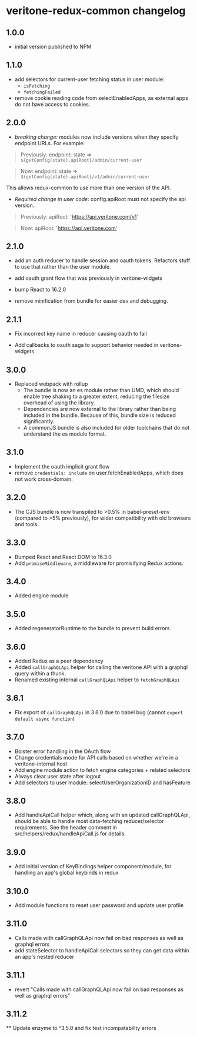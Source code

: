 # veritone-redux-common changelog

## 1.0.0
* initial version published to NPM

## 1.1.0
* add selectors for current-user fetching status in user module:
  * `isFetching`
  * `fetchingFailed`
* remove cookie reading code from selectEnabledApps, as external apps do not have access to cookies.

## 2.0.0
* *breaking change:* modules now include versions when they specify endpoint URLs. For example:
> Previously: endpoint: state => `${getConfig(state).apiRoot}/admin/current-user`

> Now: endpoint: state => `${getConfig(state).apiRoot}/v1/admin/current-user`

This allows redux-common to use more than one version of the API.

* *Required change in user code*: config.apiRoot must not specify the api version.


> Previously: apiRoot: 'https://api.veritone.com/v1'

> Now: apiRoot: 'https://api.veritone.com‘

## 2.1.0
* add an auth reducer to handle session and oauth tokens. Refactors stuff to use that rather than the user module.

* add oauth grant flow that was previously in veritone-widgets

* bump React to 16.2.0

* remove minification from bundle for easier dev and debugging.

## 2.1.1
* Fix incorrect key name in reducer causing oauth to fail

* Add callbacks to oauth saga to support behavior needed in veritone-widgets

## 3.0.0
* Replaced webpack with rollup
  * The bundle is now an es module rather than UMD, which should enable tree shaking to a greater extent, reducing the filesize overhead of using the library.
  * Dependencies are now external to the library rather than being included in the bundle. Because of this, bundle size is reduced significantly. 
  * A commonJS bundle is also included for older toolchains that do not understand the es module format.

## 3.1.0
* Implement the oauth implicit grant flow
* remove `credentials: include` on user.fetchEnabledApps, which does not work cross-domain.

## 3.2.0
* The CJS bundle is now transpiled to >0.5% in babel-preset-env (compared to >5% previously), for wider compatibility with old browsers and tools.

## 3.3.0
* Bumped React and React DOM to 16.3.0
* Add `promiseMiddleware`, a middleware for promisifying Redux actions.

## 3.4.0
* Added engine module

## 3.5.0
* Added regeneratorRuntime to the bundle to prevent build errors.

## 3.6.0
* Added Redux as a peer dependency
* Added `callGraphQLApi` helper for calling the veritone API with a graphql query within a thunk.
* Renamed existing internal `callGraphQLApi` helper to `fetchGraphQLApi`

## 3.6.1
* Fix export of `callGraphQLApi` in 3.6.0 due to babel bug (cannot `export default async function`)

## 3.7.0
* Bolster error handling in the OAuth flow
* Change credentials mode for API calls based on whether we're in a veritone-internal host
* Add engine module action to fetch engine categories + related selectors
* Always clear user state after logout
* Add selectors to user module: selectUserOrganizationID and hasFeature

## 3.8.0
* Add handleApiCall helper which, along with an updated callGraphQLApi, should be able to handle most data-fetching reducer/selector requirements. See the header comment in src/helpers/redux/handleApiCall.js for details.

## 3.9.0
* Add initial version of KeyBindings helper component/module, for handling an app's global keybinds in redux

## 3.10.0
* Add module functions to reset user password and update user profile

## 3.11.0
* Calls made with callGraphQLApi now fail on bad responses as well as graphql errors
* add stateSelector to handleApiCall selectors so they can get data within an app's nested reducer

## 3.11.1
* revert "Calls made with callGraphQLApi now fail on bad responses as well as graphql errors"

## 3.11.2
** Update enzyme to ^3.5.0 and fix test incompatability errors
